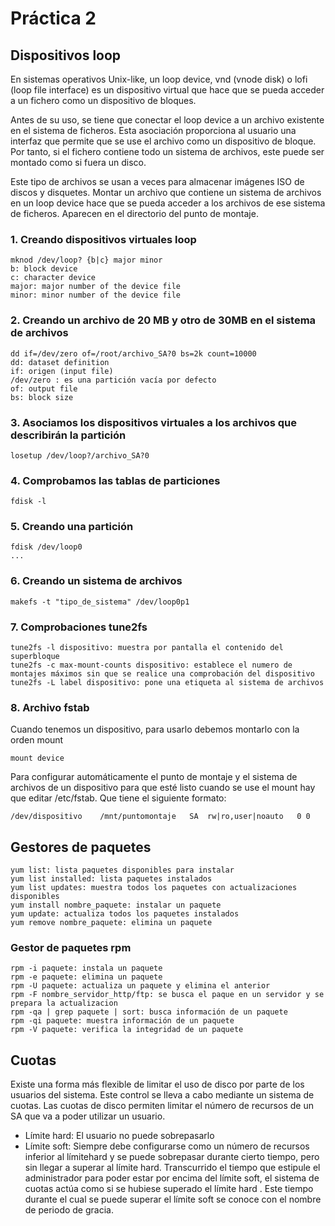 # Práctica 2

## Dispositivos loop

En sistemas operativos Unix-like, un loop device, vnd (vnode disk) o lofi (loop file interface) es un dispositivo virtual que hace que se pueda acceder a un fichero como un dispositivo de bloques.

Antes de su uso, se tiene que conectar el loop device a un archivo existente en el sistema de ficheros. Esta asociación proporciona al usuario una interfaz que permite que se use el archivo como un dispositivo de bloque. Por tanto, si el fichero contiene todo un sistema de archivos, este puede ser montado como si fuera un disco.

Este tipo de archivos se usan a veces para almacenar imágenes ISO de discos y disquetes. Montar un archivo que contiene un sistema de archivos en un loop device hace que se pueda acceder a los archivos de ese sistema de ficheros. Aparecen en el directorio del punto de montaje.

### 1. Creando dispositivos virtuales loop

    mknod /dev/loop? {b|c} major minor
    b: block device
    c: character device
    major: major number of the device file
    minor: minor number of the device file
  
### 2. Creando un archivo de 20 MB y otro de 30MB en el sistema de archivos

    dd if=/dev/zero of=/root/archivo_SA?0 bs=2k count=10000
    dd: dataset definition
    if: origen (input file)
    /dev/zero : es una partición vacía por defecto
    of: output file
    bs: block size

### 3. Asociamos los dispositivos virtuales a los archivos que describirán la partición

    losetup /dev/loop?/archivo_SA?0

### 4. Comprobamos las tablas de particiones

    fdisk -l 

### 5. Creando una partición

    fdisk /dev/loop0
    ...
 
### 6. Creando un sistema de archivos

    makefs -t "tipo_de_sistema" /dev/loop0p1
    
### 7. Comprobaciones tune2fs

    tune2fs -l dispositivo: muestra por pantalla el contenido del superbloque
    tune2fs -c max-mount-counts dispositivo: establece el numero de montajes máximos sin que se realice una comprobación del dispositivo
    tune2fs -L label dispositivo: pone una etiqueta al sistema de archivos
    
### 8. Archivo fstab

  Cuando tenemos un dispositivo, para usarlo debemos montarlo con la orden mount
    
    mount device
    
    
  Para configurar automáticamente el punto de montaje y el sistema de archivos de un dispositivo para que esté listo cuando se use el mount hay que editar 
  /etc/fstab. Que tiene el siguiente formato:
  
    /dev/dispositivo    /mnt/puntomontaje   SA  rw|ro,user|noauto   0 0
    
## Gestores de paquetes

    yum list: lista paquetes disponibles para instalar
    yum list installed: lista paquetes instalados
    yum list updates: muestra todos los paquetes con actualizaciones disponibles
    yum install nombre_paquete: instalar un paquete
    yum update: actualiza todos los paquetes instalados
    yum remove nombre_paquete: elimina un paquete
  
### Gestor de paquetes rpm  

    rpm -i paquete: instala un paquete
    rpm -e paquete: elimina un paquete
    rpm -U paquete: actualiza un paquete y elimina el anterior
    rpm -F nombre_servidor_http/ftp: se busca el paque en un servidor y se prepara la actualizacion
    rpm -qa | grep paquete | sort: busca información de un paquete
    rpm -qi paquete: muestra información de un paquete
    rpm -V paquete: verifica la integridad de un paquete
    

## Cuotas

Existe una forma más flexible de limitar el uso de disco por parte de los usuarios del sistema. Este control se lleva a cabo mediante un sistema de
cuotas. Las cuotas de disco permiten limitar el número de recursos de un SA que va a poder utilizar un usuario. 

- Límite hard: El usuario no puede sobrepasarlo
- Límite soft:  Siempre debe configurarse como un número de recursos inferior al límitehard y se puede sobrepasar durante cierto tiempo, pero sin llegar a superar al límite hard. Transcurrido el tiempo que estipule el administrador para poder estar por encima del límite soft, el sistema de cuotas actúa como si se hubiese superado el límite hard . Este tiempo durante el cual se puede superar el límite soft se conoce con el nombre de periodo de gracia.

    
    
    
  

